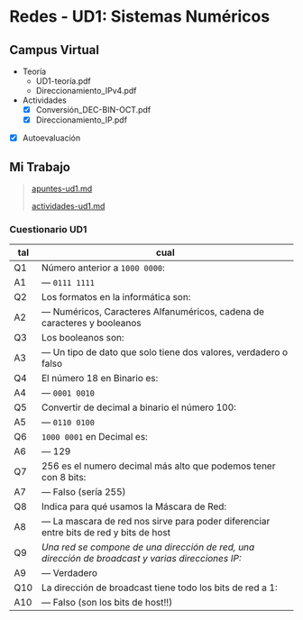 # Redes - UD1: Sistemas Numéricos

## Campus Virtual

- Teoría
  - UD1-teoría.pdf
  - Direccionamiento_IPv4.pdf
- Actividades
  - [x] Conversión_DEC-BIN-OCT.pdf
  - [x] Direccionamiento_IP.pdf
- [x] Autoevaluación

## Mi Trabajo

> [apuntes-ud1.md](/Redes/UD1-SistemasNumericos/apuntes-ud1.md)
>
> [actividades-ud1.md](/Redes/UD1-SistemasNumericos/actividades-ud1.md)

### Cuestionario UD1

| tal | cual |
| --- | ---  |
| Q1  | Número anterior a `1000 0000`:
| A1  | — `0111 1111`
| Q2  | Los formatos en la informática son:
| A2  | — Numéricos, Caracteres Alfanuméricos, cadena de caracteres y booleanos
| Q3  | Los booleanos son:
| A3  | — Un tipo de dato que solo tiene dos valores, verdadero o falso
| Q4  | El número 18 en Binario es:
| A4  | — `0001 0010`
| Q5  | Convertir de decimal a binario el número 100:
| A5  | — `0110 0100`
| Q6  | `1000 0001` en Decimal es:
| A6  | — 129
| Q7  | 256 es el numero decimal más alto que podemos tener con 8 bits:
| A7  | — Falso (sería 255)
| Q8  | Indica para qué usamos la Máscara de Red:
| A8  | — La mascara de red nos sirve para poder diferenciar entre bits de red y bits de host
| Q9  | *Una red se compone de una dirección de red, una dirección de broadcast y varias direcciones IP:*
| A9  | — Verdadero
| Q10 | La dirección de broadcast tiene todo los bits de red a 1:
| A10 | — Falso (son los bits de host!!)
